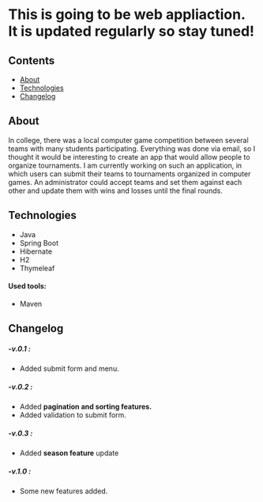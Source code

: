 # This is going to be web appliaction. It is updated regularly so stay tuned!

## Contents
* [About](#About)
* [Technologies](#technologies)
* [Changelog](#Changelog)

## About
In college, there was a local computer game competition between several teams with many students participating. Everything was done via email, so I thought it would be interesting 
to create an app that would allow people to organize tournaments. I am currently working on such an application, in which users can submit their teams to tournaments organized in 
computer games. An administrator could accept teams and set them against each other and update them with wins and losses until the final rounds.


## Technologies
* Java
* Spring Boot
* Hibernate
* H2
* Thymeleaf

#### Used tools:
* Maven


## Changelog

##### -v.0.1 :
- Added submit form and menu.

##### -v.0.2 :
- Added **pagination and sorting features.**
- Added validation to submit form.

##### -v.0.3 :
- Added **season feature** update

##### -v.1.0 :
- Some new features added.


